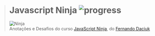 ># **Javascript Ninja** ![progress](http://progressed.io/bar/44?title=completed "progress")
> ![Ninja](https://udemy-images.udemy.com/course/750x422/1209500_0fd7.jpg)  
> Anotações e Desafios do curso [JavaScript Ninja](https://www.udemy.com/curso-javascript-ninja/), do [Fernando Daciuk](https://github.com/fdaciuk)



